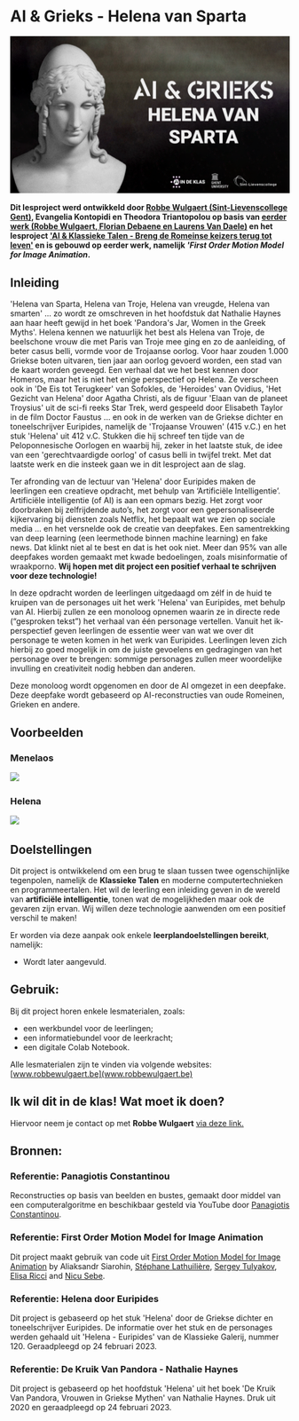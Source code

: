 # **AI & Grieks - Helena van Sparta**

<img src="afbeeldingen-github/Notebook Banner-NL.png"/>

**Dit lesproject werd ontwikkeld door [Robbe Wulgaert (Sint-Lievenscollege Gent)](https://robbewulgaert.be), Evangelia Kontopidi en Theodora Triantopolou op basis van [eerder werk (Robbe Wulgaert, Florian Debaene en Laurens Van Daele)](https://www.robbewulgaert.be/onderwijs/ai-en-latijn-breng-tacitus-tot-leven) en het lesproject ['AI & Klassieke Talen - Breng de Romeinse keizers terug tot leven'](https://www.robbewulgaert.be/onderwijs/ai-klassieke-talen-breng-de-romeinse-keizers-tot-leven) en is gebouwd op eerder werk, namelijk *'First Order Motion Model for Image Animation*.** 

## **Inleiding**
'Helena van Sparta, Helena van Troje, Helena van vreugde, Helena van smarten' ... zo wordt ze omschreven in het hoofdstuk dat Nathalie Haynes aan haar heeft gewijd in het boek 'Pandora's Jar, Women in the Greek Myths'. Helena kennen we natuurlijk het best als Helena van Troje, de beelschone vrouw die met Paris van Troje mee ging en zo de aanleiding, of beter casus belli, vormde voor de Trojaanse oorlog. Voor haar zouden 1.000 Griekse boten uitvaren, tien jaar aan oorlog gevoerd worden, een stad van de kaart worden geveegd. Een verhaal dat we het best kennen door Homeros, maar het is niet het enige perspectief op Helena. Ze verscheen ook in 'De Eis tot Terugkeer' van Sofokles, de 'Heroides' van Ovidius, 'Het Gezicht van Helena' door Agatha Christi, als de figuur 'Elaan van de planeet Troysius' uit de sci-fi reeks Star Trek, werd gespeeld door Elisabeth Taylor in de film Doctor Faustus ... en ook in de werken van de Griekse dichter en toneelschrijver Euripides, namelijk de 'Trojaanse Vrouwen' (415 v.C.) en het stuk 'Helena' uit 412 v.C. Stukken die hij schreef ten tijde van de Peloponnesische Oorlogen en waarbij hij, zeker in het laatste stuk, de idee van een 'gerechtvaardigde oorlog' of casus belli in twijfel trekt. Met dat laatste werk en die insteek gaan we in dit lesproject aan de slag. 

Ter afronding van de lectuur van 'Helena' door Euripides maken de leerlingen een creatieve opdracht, met behulp van ‘Artificiële Intelligentie’. Artificiële intelligentie (of AI) is aan een opmars bezig. Het zorgt voor doorbraken bij zelfrijdende auto’s, het zorgt voor een gepersonaliseerde kijkervaring bij diensten zoals Netflix, het bepaalt wat we zien op sociale media ... en het versnelde ook de creatie van deepfakes. Een samentrekking van deep learning (een leermethode binnen machine learning) en fake news. Dat klinkt niet al te best en dat is het ook niet. Meer dan 95% van alle deepfakes worden gemaakt met kwade bedoelingen, zoals misinformatie of wraakporno. **Wij hopen met dit project een positief verhaal te schrijven voor deze technologie!**

In deze opdracht worden de leerlingen uitgedaagd om zélf in de huid te kruipen van de personages uit het werk 'Helena' van Euripides, met behulp van AI. Hierbij zullen ze een monoloog opnemen waarin ze in directe rede (“gesproken tekst”) het verhaal van één personage vertellen. Vanuit het ik-perspectief geven leerlingen de essentie weer van wat we over dit personage te weten komen in het werk van Euripides. Leerlingen leven zich hierbij zo goed mogelijk in om de juiste gevoelens en gedragingen van het personage over te brengen: sommige personages zullen meer woordelijke invulling en creativiteit nodig hebben dan anderen. 

Deze monoloog wordt opgenomen en door de AI omgezet in een deepfake. Deze deepfake wordt gebaseerd op AI-reconstructies van oude Romeinen, Grieken en andere. 


## **Voorbeelden**
### **Menelaos**
<img src="/results/Menelaos_Result_NL_GIF.gif"/>

### **Helena**
<img src="/results/Helen_Results_NL_GIF.gif"/>







## **Doelstellingen**
Dit project is ontwikkelend om een brug te slaan tussen twee ogenschijnlijke tegenpolen, namelijk de **Klassieke Talen** en moderne computertechnieken en programmeertalen. Het wil de leerling een inleiding geven in de wereld van **artificiële intelligentie**, tonen wat de mogelijkheden maar ook de gevaren zijn ervan. Wij willen deze technologie aanwenden om een positief verschil te maken! 

Er worden via deze aanpak ook enkele **leerplandoelstellingen bereikt**, namelijk: 

* Wordt later aangevuld. 


## **Gebruik:**
Bij dit project horen enkele lesmaterialen, zoals: 
* een werkbundel voor de leerlingen; 
* een informatiebundel voor de leerkracht; 
* een digitale Colab Notebook. 

Alle lesmaterialen zijn te vinden via volgende websites: 
[www.robbewulgaert.be](www.robbewulgaert.be)

## **Ik wil dit in de klas! Wat moet ik doen?**
Hiervoor neem je contact op met **Robbe Wulgaert** [via deze link.](https://robbewulgaert.be/contact) 


## **Bronnen:** 

### **Referentie: Panagiotis Constantinou**
Reconstructies op basis van beelden en bustes, gemaakt door middel van een computeralgoritme en beschikbaar gesteld via YouTube door [Panagiotis Constantinou](https://www.youtube.com/channel/UCgokSYCEqZE_yVLswO1vPXg). 

### **Referentie: First Order Motion Model for Image Animation**

Dit project maakt gebruik van code uit [First Order Motion Model for Image Animation](https://papers.nips.cc/paper/8935-first-order-motion-model-for-image-animation) by Aliaksandr Siarohin, [Stéphane Lathuilière](http://stelat.eu), [Sergey Tulyakov](http://stulyakov.com), [Elisa Ricci](http://elisaricci.eu/) and [Nicu Sebe](http://disi.unitn.it/~sebe/). 

### **Referentie: Helena door Euripides**
Dit project is gebaseerd op het stuk 'Helena' door de Griekse dichter en toneelschrijver Euripides. De informatie over het stuk en de personages werden gehaald uit 'Helena - Euripides' van de Klassieke Galerij, nummer 120. Geraadpleegd op 24 februari 2023. 

### **Referentie: De Kruik Van Pandora - Nathalie Haynes**
Dit project is gebaseerd op het hoofdstuk 'Helena' uit het boek 'De Kruik Van Pandora, Vrouwen in Griekse Mythen' van Nathalie Haynes. Druk uit 2020 en geraadpleegd op 24 februari 2023. 
